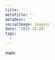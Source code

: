 ```yaml
---
title: ''
metaTitle: ''
metaDesc: ''
socialImage: images/
date: '2022-12-24'
tags:
  - 
---
```



main

